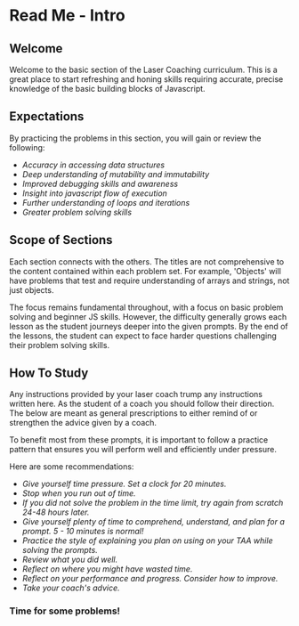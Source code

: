# Read Me - Intro
  

 ## Welcome

Welcome to the basic section of the Laser Coaching curriculum. This is a great place to start refreshing and honing skills requiring accurate, precise knowledge of the basic building blocks of Javascript.

## Expectations

By practicing the problems in this section, you will gain or review the following:

* *Accuracy in accessing data structures*
* *Deep understanding of mutability and immutability*
* *Improved debugging skills and awareness*
* *Insight into javascript flow of execution*
* *Further understanding of loops and iterations*
* *Greater problem solving skills*


## Scope of Sections

Each section connects with the others. The titles are not comprehensive to the content contained within each problem set. For example, 'Objects' will have problems that test and require understanding of arrays and strings, not just objects. 

The focus remains fundamental throughout, with a focus on basic problem solving and beginner JS skills. However, the difficulty generally grows each lesson as the student journeys deeper into the given prompts. By the end of the lessons, the student can expect to face harder questions challenging their problem solving skills.

## How To Study

Any instructions provided by your laser coach trump any instructions written here. As the student of a coach you should follow their direction. The below are meant as general prescriptions to either remind of or strengthen the advice given by a coach.

To benefit most from these prompts, it is important to follow a practice pattern that ensures you will perform well and efficiently under pressure.

Here are some recommendations:

* *Give yourself time pressure. Set a clock for 20 minutes.*
* *Stop when you run out of time.*
* *If you did not solve the problem in the time limit, try again from scratch 24-48 hours later.*
* *Give yourself plenty of time to comprehend, understand, and plan for a prompt. 5 - 10 minutes is normal!*
* *Practice the style of explaining you plan on using on your TAA while solving the prompts.*
* *Review what you did well.* 
* *Reflect on where you might have wasted time.*
* *Reflect on your performance and progress. Consider how to improve.*
* *Take your coach's advice.*


### Time for some problems!
